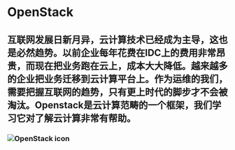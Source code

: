# OpenStack
## 互联网发展日新月异，云计算技术已经成为主导，这也是必然趋势。以前企业每年花费在IDC上的费用非常昂贵，而现在把业务跑在云上，成本大大降低。越来越多的企业把业务迁移到云计算平台上。作为运维的我们，需要把握互联网的趋势，只有更上时代的脚步才不会被淘汰。Openstack是云计算范畴的一个框架，我们学习它对了解云计算非常有帮助。
### ![OpenStack icon](https://wiki.openstack.org/wiki/File:Openstack-vertical-small.png)
